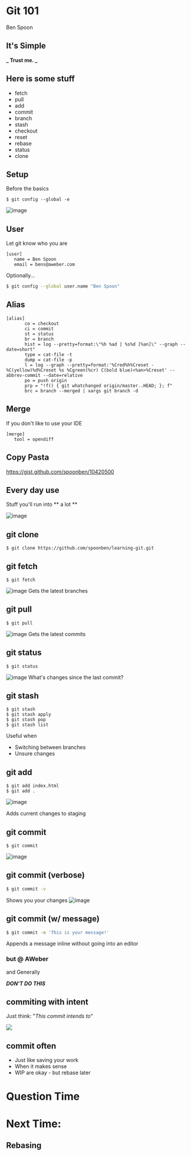 # Git 101
Ben Spoon


## It's Simple

**_ Trust me. _**


## Here is some stuff
* fetch 
* pull 
* add 
* commit  
* branch 
* stash
* checkout 
* reset  
* rebase  
* status
* clone


## Setup
Before the basics
```
$ git config --global -e 

```
![image](../images/git-config-all.png)


## User
Let git know who you are
```text
[user]
   name = Ben Spoon
   email = bens@aweber.com  
```
Optionally... 

```bash
$ git config --global user.name "Ben Spoon"
```


## Alias
```
[alias]
       co = checkout
       ci = commit
       st = status
       br = branch
       hist = log --pretty=format:\"%h %ad | %s%d [%an]\" --graph --date=short"
       type = cat-file -t
       dump = cat-file -p
       l = log --graph --pretty=format:'%Cred%h%Creset -%C(yellow)%d%Creset %s %Cgreen(%cr) C(bold blue)<%an>%Creset' --abbrev-commit --date=relative
       po = push origin
       prp = "!f() { git whatchanged origin/master..HEAD; }; f"
       brc = branch --merged | xargs git branch -d
```


## Merge
If you don't like to use your IDE
```
[merge]
   tool = opendiff
```


## Copy Pasta
https://gist.github.com/spoonben/10420500


## Every day use

Stuff you'll run into ** a lot **

![image](../images/calendar.jpg)   


## git clone
```
$ git clone https://github.com/spoonben/learning-git.git
```


## git fetch
```
$ git fetch 
```
![image](../images/git-fetch.png)
Gets the latest branches


## git pull 
```
$ git pull
```
![image](../images/git-pull.png)
Gets the latest commits


## git status
```
$ git status
```
![image](../images/git-status.png)
What's changes since the last commit?


## git stash
```
$ git stash
$ git stash apply
$ git stash pop
$ git stash list
```
Useful when 

* Switching between branches
* Unsure changes


## git add 
```
$ git add index.html
$ git add .
```
![image](../images/git-add.png)

Adds current changes to staging


## git commit 
``` 
$ git commit 
```
![image](../images/git-commit.png)


## git commit (verbose)
```bash
$ git commit -v 
```
Shows you your changes
![image](../images/git-commit-v.png)


## git commit (w/ message)
```bash
$ git commit -m 'This is your message!'
```
Appends a message inline without going into an editor

### but @ AWeber
and Generally 

**_DON'T DO THIS_**


## commiting with intent
Just think: "_This commit intends to_"

![](../images/pizza-hut.png)


## commit often
* Just like saving your work
* When it makes sense
* WIP are okay - but rebase later


# Question Time


# Next Time: 
## Rebasing
